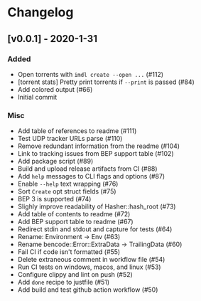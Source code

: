 Changelog
=========

[v0.0.1] - 2020-1-31
--------------------

### Added
- Open torrents with `imdl create --open ...` (#112)
- [torrent stats] Pretty print torrents if `--print` is passed (#84)
- Add colored output (#66)
- Initial commit

### Misc
- Add table of references to readme (#111)
- Test UDP tracker URLs parse (#110)
- Remove redundant information from the readme (#104)
- Link to tracking issues from BEP support table (#102)
- Add package script (#89)
- Build and upload release artifacts from CI (#88)
- Add `help` messages to CLI flags and options (#87)
- Enable `--help` text wrapping (#76)
- Sort `Create` opt struct fields (#75)
- BEP 3 is supported (#74)
- Slighly improve readability of Hasher::hash_root (#73)
- Add table of contents to readme (#72)
- Add BEP support table to readme (#67)
- Redirect stdin and stdout and capture for tests (#64)
- Rename: Environment -> Env (#63)
- Rename bencode::Error::ExtraData -> TrailingData (#60)
- Fail CI if code isn't formatted (#55)
- Delete extraneous comment in workflow file (#54)
- Run CI tests on windows, macos, and linux (#53)
- Configure clippy and lint on push (#52)
- Add `done` recipe to justfile (#51)
- Add build and test github action workflow (#50)
